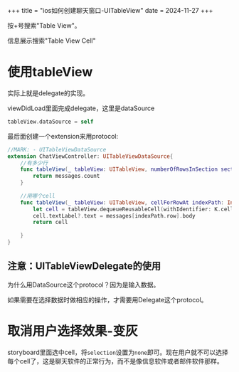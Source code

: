 +++
title = "ios如何创建聊天窗口-UITableView"
date = 2024-11-27
+++

按+号搜索"Table View"。

信息展示搜索"Table View Cell"

# 使用tableView

实际上就是delegate的实现。

viewDidLoad里面完成delegate，这里是dataSource

```swift
tableView.dataSource = self
```

最后面创建一个extension来用protocol:

```swift
//MARK: - UITableViewDataSource
extension ChatViewController: UITableViewDataSource{
    //有多少行
    func tableView(_ tableView: UITableView, numberOfRowsInSection section: Int) -> Int {
        return messages.count
    }
    
    //用哪个cell
    func tableView(_ tableView: UITableView, cellForRowAt indexPath: IndexPath) -> UITableViewCell {
        let cell = tableView.dequeueReusableCell(withIdentifier: K.cellIdentifier, for:indexPath)
        cell.textLabel?.text = messages[indexPath.row].body
        return cell
        
    }
}
```

## 注意：UITableViewDelegate的使用

为什么用DataSource这个protocol？因为是输入数据。

如果需要在选择数据时做相应的操作，才需要用Delegate这个protocol。


# 取消用户选择效果-变灰

storyboard里面选中cell，将`selection`设置为`none`即可。现在用户就不可以选择每个cell了，这是聊天软件的正常行为，而不是像信息软件或者邮件软件那样。
